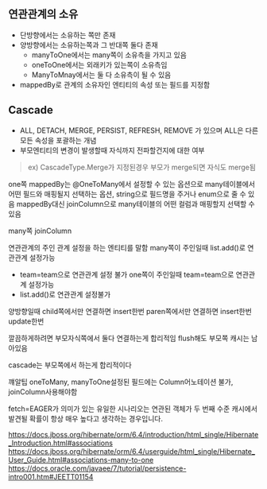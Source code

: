 ## 연관관계의 소유
- 단방향에서는 소유하는 쪽만 존재
- 양방향에서는 소유하는쪽과 그 반대쪽 둘다 존재
	- manyToOne에서는 many쪽이 소유측을 가지고 있음
	- oneToOne에서는 외래키가 있는쪽이 소유측임
	- ManyToMnay에서는 둘 다 소유측이 될 수 있음
- mappedBy로 관계의 소유자인 엔티티의 속성 또는 필드를 지정함

## Cascade
- ALL, DETACH, MERGE, PERSIST, REFRESH, REMOVE 가 있으며 ALL은 다른 모든 속성을 포괄하는 개념
- 부모엔티티의 변경이 발생할때 자식까지 전파할건지에 대한 여부
> ex) CascadeType.Merge가 지정된경우 부모가 merge되면 자식도 merge됨

one쪽
mappedBy는 @OneToMany에서 설정할 수 있는 옵션으로 many테이블에서 어떤 필드와 매핑될지 선택하는 옵션, string으로 필드명을 주거나 enum으로 줄 수 있음
mappedBy대신 joinColumn으로 many테이블의 어떤 컬럼과 매핑할지 선택할 수 있음

many쪽
joinColumn

연관관계의 주인
관계 설정을 하는 엔티티를 말함
many쪽이 주인일때 list.add()로 연관관계 설정가능
- team=team으로 연관관계 설정 불가
one쪽이 주인일때 team=team으로 연관관계 설정가능
- list.add()로 연관관계 설정불가

양방향일때
child쪽에서만 연결하면 insert한번
paren쪽에서만 연결하면 insert한번 update한번

깔끔하게하려면 부모자식쪽에서 둘다 연결하는게 합리적임
flush해도 부모쪽 캐시는 남아있음

cascade는 부모쪽에서 하는게 합리적이다

꺠알팁
oneToMany, manyToOne설정된 필드에는 Column어노테이션 불가, joinColumn사용해야함


fetch=EAGER가 의미가 있는 유일한 시나리오는 연관된 객체가 두 번째 수준 캐시에서 발견될 확률이 항상 매우 높다고 생각하는 경우입니다. 


https://docs.jboss.org/hibernate/orm/6.4/introduction/html_single/Hibernate_Introduction.html#associations
https://docs.jboss.org/hibernate/orm/6.4/userguide/html_single/Hibernate_User_Guide.html#associations-many-to-one
https://docs.oracle.com/javaee/7/tutorial/persistence-intro001.htm#JEETT01154